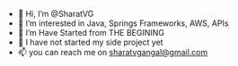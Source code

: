 - 👋 Hi, I’m @SharatVG
- 👀 I’m interested in Java, Springs Frameworks, AWS, APIs
- 🌱 I’m Have Started from THE BEGINING 
- 💞️ I have not started my side project yet
- 📫 you can reach me on sharatvgangal@gmail.com

<!---
SharatVG/SharatVG is a ✨ special ✨ repository because its `README.md` (this file) appears on your GitHub profile.
You can click the Preview link to take a look at your changes.
--->
